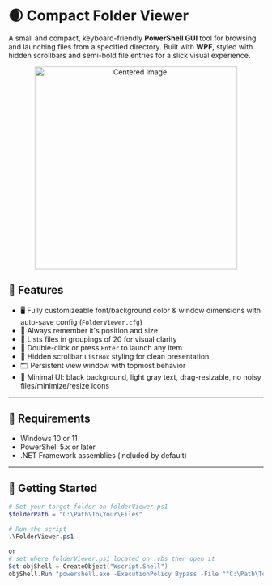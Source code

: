 # 🌒 Compact Folder Viewer

A small and compact, keyboard-friendly **PowerShell GUI** tool for browsing and launching files from a specified directory. Built with **WPF**, styled with hidden scrollbars and semi-bold file entries for a slick visual experience.

<p align="center">
  <img src="https://i.postimg.cc/433b310c/image.png" alt="Centered Image" width="400"/>
</p>

## 🔧 Features

- 🖥️ Fully customizeable font/background color & window dimensions with auto-save config (`FolderViewer.cfg`)
- 🧪 Always remember it's position and size
- 📁 Lists files in groupings of 20 for visual clarity
- 🎯 Double-click or press `Enter` to launch any item
- 🧩 Hidden scrollbar `ListBox` styling for clean presentation
- 🗂 Persistent view window with topmost behavior
- 🖤 Minimal UI: black background, light gray text, drag-resizable, no noisy files/minimize/resize icons

---

## 🧪 Requirements

- Windows 10 or 11  
- PowerShell 5.x or later  
- .NET Framework assemblies (included by default)

---

## 🚀 Getting Started

```powershell
# Set your target folder on folderViewer.ps1
$folderPath = "C:\Path\To\Your\Files"

# Run the script
.\FolderViewer.ps1

or 
# set where folderViewer.ps1 located on .vbs then open it
Set objShell = CreateObject("Wscript.Shell")
objShell.Run "powershell.exe -ExecutionPolicy Bypass -File ""C:\Path\To\Your\folderViewer\folderViewer.ps1""", 0, False
```
